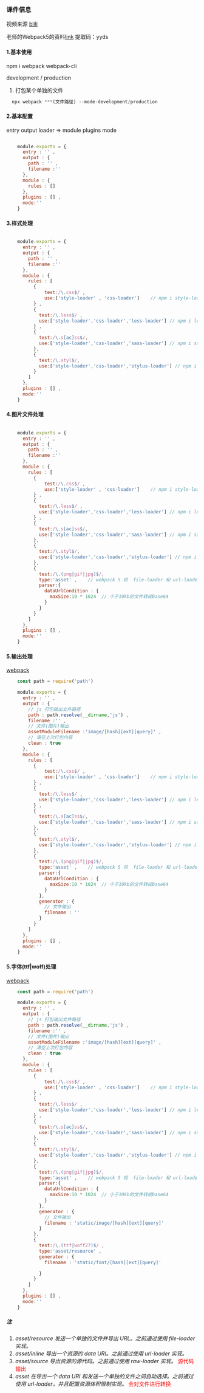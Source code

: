 ### 课件信息
视频来源 [blili](https://www.bilibili.com/video/BV14T4y1z7sw?p=2&vd_source=8ddee7f1deaf1d90faf44a79c835fbc8)

老师的Webpack5的资料[link](https://pan.baidu.com/s/114lJRGua2uHBdLq_iVLOOQ) 提取码：yyds



#### 1.基本使用
  npm i webpack webpack-cli 

 development / production 
 1. 打包某个单独的文件
  ``` javascript 
    npx webpack ***(文件路径) --mode-development/production 

  ```

#### 2.基本配置

entry 
output 
loader => module 
plugins 
mode 


``` javascript 

    module.exports = {
      entry : '' ,
      output : {
        path : '' ,
        filename :''
      },
      module : {
        rules : []
      },
      plugins : [] ,
      mode:''
    }

```


#### 3.样式处理

``` javascript 

    module.exports = {
      entry : '' ,
      output : {
        path : '' ,
        filename :''
      },
      module : {
        rules : [
          {
              test:/\.css$/ ,
              use:['style-loader' , 'css-loader']    // npm i style-loader css-loader
          } ,
          {
            test:/\.less$/ ,
            use:['style-loader','css-loader','less-loader'] // npm i less-loader
          } ,
          {
            test:/\.s[ac]ss$/,
            use:['style-loader','css-loader','sass-loader'] // npm i sass-loader sass
          },
          {
            test:/\.styl$/,
            use:['style-loader','css-loader','stylus-loader'] // npm i stylus-loader
          }
        ]
      },
      plugins : [] ,
      mode:''
    } 


```




#### 4.图片文件处理

``` javascript 

    module.exports = {
      entry : '' ,
      output : {
        path : '' ,
        filename :''
      },
      module : {
        rules : [
          {
              test:/\.css$/ ,
              use:['style-loader' , 'css-loader']    // npm i style-loader css-loader
          } ,
          {
            test:/\.less$/ ,
            use:['style-loader','css-loader','less-loader'] // npm i less-loader
          } ,
          {
            test:/\.s[ac]ss$/,
            use:['style-loader','css-loader','sass-loader'] // npm i sass-loader sass
          },
          {
            test:/\.styl$/,
            use:['style-loader','css-loader','stylus-loader'] // npm i stylus-loader
          },
          {
            test:/\.(png|gif|jpg)$/,
            type:'asset' ,    // webpack 5 将  file-loader 和 url-loader 已经内置到webpack中
            parser:{
              dataUrlCondition : {
                maxSize:10 * 1024  // 小于10kb的文件转成base64 
              }
            }
          }
        ]
      },
      plugins : [] ,
      mode:''
    } 


```


#### 5.输出处理

 [webpack](https://www.webpackjs.com/guides/asset-modules/)

``` javascript 
    const path = require('path')

    module.exports = {
      entry : '' ,
      output : {
        // js 打包输出文件路径
        path : path.resolve(__dirname,'js') ,
        filename :'' ,
        // 文件(图片)输出  
        assetModuleFilename :'image/[hash][ext][query]' ,
        // 清空上次打包内容
        clean : true    
      },
      module : {
        rules : [
          {
              test:/\.css$/ ,
              use:['style-loader' , 'css-loader']    // npm i style-loader css-loader
          } ,
          {
            test:/\.less$/ ,
            use:['style-loader','css-loader','less-loader'] // npm i less-loader
          } ,
          {
            test:/\.s[ac]ss$/,
            use:['style-loader','css-loader','sass-loader'] // npm i sass-loader sass
          },
          {
            test:/\.styl$/,
            use:['style-loader','css-loader','stylus-loader'] // npm i stylus-loader
          },
          {
            test:/\.(png|gif|jpg)$/,
            type:'asset' ,    // webpack 5 将  file-loader 和 url-loader 已经内置到webpack中
            parser:{
              dataUrlCondition : {
                maxSize:10 * 1024  // 小于10kb的文件转成base64 
              }
            },
            generator : {
              // 文件输出
              filename : ''
            }
          }
        ]
      },
      plugins : [] ,
      mode:''
    } 


```




#### 5.字体(ttf|woff)处理

 [webpack](https://www.webpackjs.com/guides/asset-modules/)

``` javascript 
    const path = require('path')

    module.exports = {
      entry : '' ,
      output : {
        // js 打包输出文件路径
        path : path.resolve(__dirname,'js') ,
        filename :'' ,
        // 文件(图片)输出  
        assetModuleFilename :'image/[hash][ext][query]' ,
        // 清空上次打包内容
        clean : true    
      },
      module : {
        rules : [
          {
              test:/\.css$/ ,
              use:['style-loader' , 'css-loader']    // npm i style-loader css-loader
          } ,
          {
            test:/\.less$/ ,
            use:['style-loader','css-loader','less-loader'] // npm i less-loader
          } ,
          {
            test:/\.s[ac]ss$/,
            use:['style-loader','css-loader','sass-loader'] // npm i sass-loader sass
          },
          {
            test:/\.styl$/,
            use:['style-loader','css-loader','stylus-loader'] // npm i stylus-loader
          },
          {
            test:/\.(png|gif|jpg)$/,
            type:'asset' ,    // webpack 5 将  file-loader 和 url-loader 已经内置到webpack中
            parser:{
              dataUrlCondition : {
                maxSize:10 * 1024  // 小于10kb的文件转成base64 
              }
            },
            generator : {
              // 文件输出
              filename : 'static/image/[hash][ext][query]'
            }
          },
          {
            test:/\.(ttf|woff2?)$/ ,
            type:'asset/resource' ,
            generator : {
              filename : 'static/font/[hash][ext][query]'

            }
          }
        ]
      },
      plugins : [] ,
      mode:''
    } 


```
##### 注 
  1.  *_asset/resource 发送一个单独的文件并导出 URL。之前通过使用 file-loader 实现。_* 
  2.  *_asset/inline 导出一个资源的 data URI。之前通过使用 url-loader 实现。_*
  3.  *_asset/source 导出资源的源代码。之前通过使用 raw-loader 实现。_* <font color="red"> 源代码输出 </font>
  4.  *_asset 在导出一个 data URI 和发送一个单独的文件之间自动选择。之前通过使用 url-loader，并且配置资源体积限制实现。_* <font color="red">会对文件进行转换 </font>

